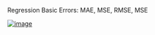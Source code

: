 
Regression Basic Errors: MAE, MSE, RMSE, MSE 

[![image](https://github.com/user-attachments/assets/0ab81b75-5419-47a2-a6f5-86f899a63d7d)](https://www.youtube.com/watch?v=KzHJXdFJSIQ)
